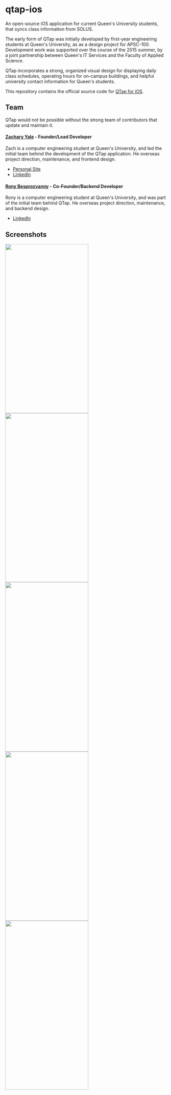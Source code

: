 # qtap-ios
An open-source iOS application for current Queen's University students, that syncs class information from SOLUS.

The early form of QTap was initially developed by first-year engineering students at Queen's University, as as a design project for APSC-100. Development work was supported over the course of the 2015 summer, by a joint partnership between Queen's IT Services and the Faculty of Applied Science. 

QTap incorporates a strong, organized visual design for displaying daily class schedules, operating hours for on-campus buildings, and helpful university contact information for Queen's students.

This repository contains the official source code for <a href="https://itunes.apple.com/ca/app/qtap/id1020326652?mt=8">QTap for iOS</a>.

## Team

QTap would not be possible without the strong team of contributors that update and maintain it.
#### [Zachary Yale](http://github.com/zachyale) - Founder/Lead Developer
  Zach is a computer engineering student at Queen's University, and led the initial team behind the development of the QTap application. He overseas project direction, maintenance, and frontend design.
* [Personal Site](http://zachyale.io)
* [LinkedIn](https://ca.linkedin.com/in/zachyale)

#### [Rony Besprozvanny](https://github.com/ronyBesp) - Co-Founder/Backend Developer
  Rony is a computer engineering student at Queen's University, and was part of the initial team behind QTap. He overseas project direction, maintenance, and backend design.
* [LinkedIn](https://www.linkedin.com/in/rony-besprozvanny-3b9364ab)

## Screenshots

<img src="http://i.imgur.com/N2scTZx.png" width="259.5" height="529.2" />
<img src="http://i.imgur.com/bATlR1i.png" width="259.5" height="529.2" />
<img src="http://i.imgur.com/s48M9Xt.png" width="259.5" height="529.2" />
<img src="http://i.imgur.com/cOpKJ4M.png" width="259.5" height="529.2" />
<img src="http://i.imgur.com/aCeclqC.png" width="259.5" height="529.2" />
